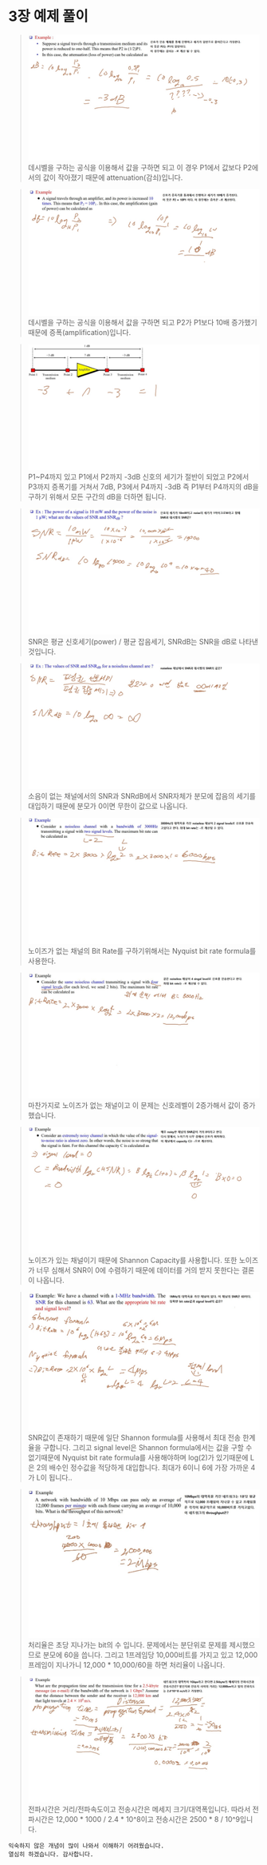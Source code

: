 # 3장 예제 풀이

>![1](/img2/1-1.jpg)
> 데시벨을 구하는 공식을 이용해서 값을 구하면 되고 이 경우 P1에서 값보다 P2에서의 값이 작아졌기 때문에 attenuation(감쇠)입니다.

>![1](/img2/1-2.jpg)
> 데시벨을 구하는 공식을 이용해서 값을 구하면 되고 P2가 P1보다 10배 증가했기때문에 증폭(amplification)입니다.

>![1](/img2/1-3.jpg)
>P1~P4까지 있고 P1에서 P2까지 -3dB 신호의 세기가 절반이 되었고 P2에서 P3까지 증폭기를 거쳐서 7dB, P3에서 P4까지 -3dB 즉 P1부터 P4까지의 dB을 구하기 위해서
>모든 구간의 dB을 더하면 됩니다.

>![1](/img2/1-4.jpg)
>SNR은 평균 신호세기(power) / 평균 잡음세기, SNRdB는 SNR을 dB로 나타낸것입니다. 

>![1](/img2/1-5.jpg)
>소음이 없는 채널에서의 SNR과 SNRdB에서 SNR자체가 분모에 잡음의 세기를 대입하기 때문에 분모가 0이면 무한이 값으로 나옵니다.

>![1](/img2/1-6.jpg)
>노이즈가 없는 채널의 Bit Rate를 구하기위해서는 Nyquist bit rate formula를 사용한다.


>![1](/img2/1-7.jpg)
>마찬가지로 노이즈가 없는 채널이고 이 문제는 신호레벨이 2증가해서 값이 증가했습니다.

>![1](/img2/1-8.jpg)
>노이즈가 있는 채널이기 때문에 Shannon Capacity를 사용합니다. 또한 노이즈가 너무 심해서 SNR이 0에 수렴하기 때문에 데이터를 거의 받지 못한다는 결론이 나옵니다.

>![1](/img2/1-9.jpg)
>SNR값이 존재하기 때문에 일단 Shannon formula를 사용해서 최대 전송 한계율을 구합니다. 그리고 signal level은 Shannon formula에서는 값을 구할 수 없기때문에
>Nyquist bit rate formula를 사용해야하며 log(2)가 있기때문에 L은 2의 배수인 정수값을 적당하게 대입합니다. 최대가 6이니 6에 가장 가까운 4가 L이 됩니다..

>![1](/img2/1-10.jpg)
>처리율은 초당 지나가는 bit의 수 입니다. 문제에서는 분단위로 문제를 제시했으므로 분모에 60을 씁니다. 그리고 1프레임당 10,000비트를 가지고 있고
>12,000프레임이 지나가니 12,000 * 10,000/60을 하면 처리율이 나옵니다.

>![1](/img2/1-11.jpg)
>전파시간은 거리/전파속도이고 전송시간은 메세지 크기/대역폭입니다. 따라서 전파시간은 12,000 * 1000 / 2.4 * 10^8이고
>전송시간은 2500 * 8 / 10^9입니다.

```
익숙하지 않은 개념이 많이 나와서 이해하기 어려웠습니다.
열심히 하겠습니다. 감사합니다.
```
